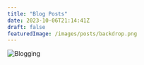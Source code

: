 ```yaml
---
title: "Blog Posts"
date: 2023-10-06T21:14:41Z
draft: false
featuredImage: /images/posts/backdrop.png
---
```


<div class="image-full"><img src="/images/posts/backdrop.png" alt="Blogging"></img></div>
